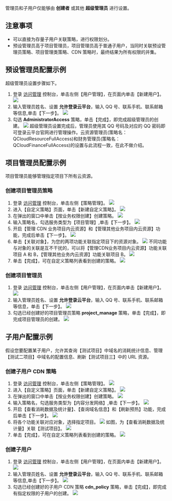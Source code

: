 管理员和子用户仅能够由 **创建者** 或其他 **超级管理员** 进行设置。

## 注意事项
+ 可以直接为存量子用户关联策略，进行权限划分。
+ 预设管理员高于项目管理员，项目管理员高于普通子用户，当同时关联预设管理员策略、项目管理类策略、CDN 策略时，最终结果为所有权限的并集。

## 预设管理员配置示例
超级管理员设置步骤如下。
1. 登录 [访问管理](http://console.tce.fsphere.cn/cam) 控制台，单击左侧【用户管理】，在页面内单击【新建用户】。
![](https://mc.qcloudimg.com/static/img/3d8ddebadc422c6a19be0f0a04ee2f21/create_user.png)
2. 输入管理员姓名、设置 **允许登录云平台**，输入 QQ 号、联系手机、联系邮箱等信息,单击【下一步】。
![](https://mc.qcloudimg.com/static/img/7aa429ae0459a5103278cc4921f6e759/create_child.png)
3. 勾选 **AdministratorAccess** 策略，单击【完成】，即完成超级管理员的创建。
![](https://mc.qcloudimg.com/static/img/2177ce9b753b67e9c41563f45a45aab2/child_policy.png)
超级管理员设置完成后，管理员使用其 QQ 号码及对应的 QQ 密码即可登录云平台官网进行管理操作。云资源管理员(策略名：QCloudResourceFullAccess)和财务管理员(策略名：QCloudFinanceFullAccess)的设置与此流程一致，在此不做介绍。

## 项目管理员配置示例
项目管理员能够管理指定项目下所有云资源。
### 创建项目管理员策略
1. 登录 [访问管理](http://console.tce.fsphere.cn/cam) 控制台，单击左侧【策略管理】。
![](https://mc.qcloudimg.com/static/img/6f3cd3c38bdf918931010a4a9d12a3d8/policy_manage.png)
2. 进入【自定义策略】页面，单击【新建自定义策略】。
![](https://mc.qcloudimg.com/static/img/a29b5becbaec002762acb0a304712fc4/create_policy.png)
3. 在弹出的窗口中单击【按业务权限创建】创建策略。
![](https://mc.qcloudimg.com/static/img/b6a6e011879dde16de7eede6af3f11f4/policy_way.png)
4. 输入策略名，勾选服务类型为【项目管理】,单击【下一步】。
![](https://mc.qcloudimg.com/static/img/c4318a01a3d1304c7422a95b427b093e/service_type.png)
5. 开启【管理 CDN 业务项目内云资源】和【管理其他业务项目内云资源】功能，完成后单击【下一步】。
![](https://mc.qcloudimg.com/static/img/dfebfd2e913daef94444793c249ca8aa/policy_function.png)
6. 单击【关联对象】，为您的两项功能关联指定项目下的资源对象。
![](https://mc.qcloudimg.com/static/img/fc8846208269614856b381bfbe797a18/policy_link.png)
不同功能与对象的关联是互不干扰的，可以将【管理CDN业务项目内云资源】功能关联项目 A 和 B，【管理其他业务内云资源】功能关联项目 B。
![](https://mc.qcloudimg.com/static/img/bb3e54ed615a3b3acb79f2ca4e236a35/policy_link2.png)
7. 单击【完成】，可在自定义策略列表看到创建的策略。
![](https://mc.qcloudimg.com/static/img/bb1b980a2048e775d55b924112b6fdbf/create_policy_done.png)

### 创建项目管理员
1. 登录 [访问管理](http://console.tce.fsphere.cn/cam) 控制台，单击左侧【用户管理】，在页面内单击【新建用户】。
![](https://mc.qcloudimg.com/static/img/3d8ddebadc422c6a19be0f0a04ee2f21/create_user.png)
2. 输入管理员姓名、设置 **允许登录云平台**，输入 QQ 号、联系手机、联系邮箱等信息，单击【下一步】。
![](https://mc.qcloudimg.com/static/img/c75f0ccb3c9ce66b65931332f239894b/create_projecet_manager.png)
3. 勾选已经创建好的项目管理员策略 **project_manage** 策略，单击【完成】，即完成项目管理员的创建。
![](https://mc.qcloudimg.com/static/img/14a35505579ef55fe56afca5fba09b1b/connect_policy.png)

## 子用户配置示例
假设您要配置某子用户，允许其查询【测试项目】中域名的消耗统计信息、管理【测试二项目】中域名的配置信息、刷新【测试项目三】中的 URL 资源。
### 创建子用户 CDN 策略
1. 登录 [访问管理](http://console.tce.fsphere.cn/cam) 控制台，单击左侧【策略管理】。
![](https://mc.qcloudimg.com/static/img/6f3cd3c38bdf918931010a4a9d12a3d8/policy_manage.png)
2. 进入【自定义策略】页面，单击【新建自定义策略】。
![](https://mc.qcloudimg.com/static/img/a29b5becbaec002762acb0a304712fc4/create_policy.png)
3. 在弹出的窗口中单击【按业务权限创建】创建策略。
![](https://mc.qcloudimg.com/static/img/b6a6e011879dde16de7eede6af3f11f4/policy_way.png)
4. 输入策略名，勾选服务类型为【内容分发网络】,单击【下一步】。
![](https://mc.qcloudimg.com/static/img/8271a16f69d90b5950a81e42ba73e666/policy_cdn.png)
5. 开启【查看消耗数据及统计量】、【查询域名信息】和【刷新预热】功能，完成后单击【下一步】。
![](https://mc.qcloudimg.com/static/img/56f4130ada2854e5f20c400341135e62/cdn_policy_function.png)
6. 将各个功能关联对应对象，选择指定项目。
![](https://mc.qcloudimg.com/static/img/b207167ccab51a249d72c8d9edf106ed/connect_object.png)
如图，为【查看消耗数据及统计量】关联【测试项目】。
![](https://mc.qcloudimg.com/static/img/e84d64ac3cba90d856fc7a66f7e3c6b6/test_project.png)
7. 单击【完成】，可在自定义策略列表看到创建的策略。
![](https://mc.qcloudimg.com/static/img/7488f8fe1eda8d8c8d135b6938699697/cdn_policy_done.png)

### 创建子用户
1. 登录 [访问管理](http://console.tce.fsphere.cn/cam) 控制台，单击左侧【用户管理】，在页面内单击【新建用户】。
![](https://mc.qcloudimg.com/static/img/3d8ddebadc422c6a19be0f0a04ee2f21/create_user.png)
2. 输入管理员姓名、设置 **允许登录云平台**，输入 QQ 号、联系手机、联系邮箱等信息,单击【下一步】。
![](https://mc.qcloudimg.com/static/img/338c331b34378f9de8b38f8afc0c9554/subuser_info.png)
3. 勾选已经创建好的子用户 CDN 策略 **cdn_policy** 策略，单击【完成】，即完成有指定权限的子用户的创建。
![](https://mc.qcloudimg.com/static/img/cf548004a888e0bd098b25e04a77dad3/connect_subuser_policy.png)










